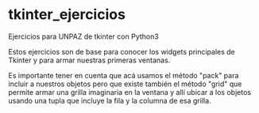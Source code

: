 # tkinter_ejercicios
Ejercicios para UNPAZ de tkinter con Python3

Estos ejercicios son de base para conocer los widgets principales
de Tkinter y para armar nuestras primeras ventanas. 

Es importante tener en cuenta que acá usamos el método "pack" para incluir a
nuestros objetos pero que existe también el método "grid" que permite armar
una grilla imaginaria en la ventana y allí ubicar a los objetos usando una
tupla que incluye la fila y la columna de esa grilla. 
